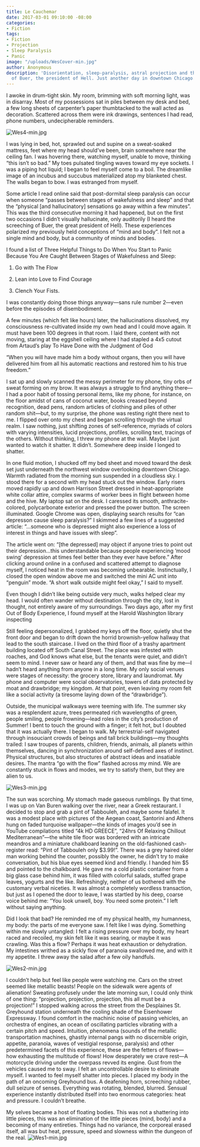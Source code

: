 ```yaml
---
title: Le Cauchemar
date: 2017-03-01 09:10:00 -08:00
categories:
- Fiction
tags:
- Fiction
- Projection
- Sleep Paralysis
- Panic
image: "/uploads/WesCover-min.jpg"
author: Anonymous
description: 'Disorientation, sleep-paralysis, astral projection and the screeching
  of Buer, the president of Hell. Just another day in downtown Chicago. '
---
```


I awoke in drum-tight skin. My room, brimming with soft morning light, was in disarray. Most of my possessions sat in piles between my desk and bed, a few long sheets of carpenter’s paper thumbtacked to the wall acted as decoration. Scattered across them were ink drawings, sentences I had read, phone numbers, undecipherable reminders.

![Wes4-min.jpg](/uploads/Wes4-min.jpg)

I was lying in bed, hot, sprawled out and supine on a sweat-soaked mattress, feet where my head should’ve been, brain somewhere near the ceiling fan. I was hovering there, watching myself, unable to move, thinking “this isn’t so bad.” My toes pulsated tingling waves toward my eye sockets. I was a piping hot liquid; I began to feel myself come to a boil. The dreamlike image of an incubus and succubus materialized atop my blanketed chest. The walls began to bow. I was estranged from myself.

Some article I read online said that post-dormital sleep paralysis can occur when someone “passes between stages of wakefulness and sleep” and that the “physical \[and hallucinatory\] sensations go away within a few minutes”. This was the third consecutive morning it had happened, but on the first two occasions I didn’t visually hallucinate, only auditorily (I heard the screeching of Buer, the great president of Hell). These experiences polarized my previously held conceptions of “mind and body”. I felt not a single mind and body, but a community of minds and bodies.

I found a list of Three Helpful Things to Do When You Start to Panic Because You Are Caught Between Stages of Wakefulness and Sleep:

1. Go with The Flow

2. Lean into Love to Find Courage

3. Clench Your Fists.

I was constantly doing those things anyway—sans rule number 2—even before the episodes of disembodiment.

A few minutes (which felt like hours) later, the hallucinations dissolved, my consciousness re-cultivated inside my own head and I could move again. It must have been 100 degrees in that room. I laid there, content with not moving, staring at the eggshell ceiling where I had stapled a 4x5 cutout from Artaud’s play To Have Done with the Judgment of God

“When you will have made him a body without organs,
then you will have delivered him from all his automatic reactions
and restored him to his true freedom.”

I sat up and slowly scanned the messy perimeter for my phone, tiny orbs of sweat forming on my brow. It was always a struggle to find anything there—I had a poor habit of tossing personal items, like my phone, for instance, on the floor amidst of cans of coconut water, books creased beyond recognition, dead pens, random articles of clothing and piles of other random shit—but, to my surprise, the phone was resting right there next to me. I flipped over onto my chest and began scrolling through the virtual realm. I saw nothing, just shifting zones of self-reference, myriads of colors with varying intensities, lucid projections, profiles, scrolling text, tracings of the others. Without thinking, I threw my phone at the wall. Maybe I just wanted to watch it shatter. It didn’t. Somewhere deep inside I longed to shatter.

In one fluid motion, I shucked off my bed sheet and moved toward the desk set just underneath the northwest window overlooking downtown Chicago. Warmth radiated from the morning sun suspended in a cloudless sky. I stood there for a second with my head stuck out the window. Early risers moved rapidly up and down Harrison Street dressed in heat-appropriate white collar attire, complex swarms of worker bees in flight between home and the hive. My laptop sat on the desk. I caressed its smooth, anthracite-colored, polycarbonate exterior and pressed the power button. The screen illuminated. Google Chrome was open, displaying search results for “can depresson cause sleep paralysis?” I skimmed a few lines of a suggested article: “…someone who is depressed might also experience a loss of interest in things and have issues with sleep”.

The article went on: “\[the depressed\] may object if anyone tries to point out their depression…this understandable because people experiencing ‘mood swing’ depression at times feel better than they ever have before.” After clicking around online in a confused and scattered attempt to diagnose myself, I noticed heat in the room was becoming unbearable. Instinctually, I closed the open window above me and switched the mini AC unit into “penguin” mode. “A short walk outside might feel okay,” I said to myself.

Even though I didn’t like being outside very much, walks helped clear my head. I would often wander without destination through the city, lost in thought, not entirely aware of my surroundings. Two days ago, after my first Out of Body Experience, I found myself at the Harold Washington library inspecting

Still feeling depersonalized, I grabbed my keys off the floor, quietly shut the front door and began to drift down the horrid brownish-yellow hallway that lead to the south staircase. I lived on the third floor of a trashy apartment building located off South Canal Street. The place was infested with roaches, and God knows what else, but the tenants were quiet, and didn’t seem to mind. I never saw or heard any of them, and that was fine by me—I hadn’t heard anything from anyone in a long time. My only social venues were stages of necessity: the grocery store, library and laundromat. My phone and computer were social observatories, towers of data protected by moat and drawbridge; my kingdom. At that point, even leaving my room felt like a social activity (a tiresome laying down of the “drawbridge”).

Outside, the municipal walkways were teeming with life. The summer sky was a resplendent azure, trees permeated rich wavelengths of green, people smiling, people frowning—lead roles in the city’s production of Summer! I bent to touch the ground with a finger; it felt hot, but I doubted that it was actually there. I began to walk. My terrestrial-self navigated through insouciant crowds of beings and tall brick buildings—my thoughts trailed: I saw troupes of parents, children, friends, animals, all planets within themselves, dancing in synchronization around self-defined axes of instinct. Physical structures, but also structures of abstract ideas and insatiable desires. The mantra “go with the flow” flashed across my mind. We are constantly stuck in flows and modes, we try to satisfy them, but they are alien to us.

![Wes3-min.jpg](/uploads/Wes3-min.jpg)

The sun was scorching. My stomach made gaseous rumblings. By that time, I was up on Van Buren walking over the river, near a Greek restaurant. I decided to stop and grab a pint of Tabbouleh, and maybe some falafel. It was a modest place with pictures of the Aegean coast, Santorini and Athens hung on faded turquoise wallpaper—the kinds of images you’d see in YouTube compilations titled “4k HD GREECE”, “24hrs Of Relaxing Chillout Mediterranean”—the white tile floor was bordered with an intricate meandros and a miniature chalkboard leaning on the old-fashioned cash-register read: “Pint of Tabbouleh only $3.99!”. There was a grey haired older man working behind the counter, possibly the owner, he didn’t try to make conversation, but his blue eyes seemed kind and friendly. I handed him $5 and pointed to the chalkboard. He gave me a cold plastic container from a big glass case behind him, it was filled with colorful salads, stuffed grape leaves, yogurts and the like. Refreshingly, neither of us bothered with the customary verbal niceties. It was almost a completely wordless transaction, but just as I opened the door to leave, I was startled by his deep, coarse voice behind me: “You look unwell, boy. You need some protein.” I left without saying anything.

Did I look that bad? He reminded me of my physical health, my humanness, my body: the parts of me everyone saw. I felt like I was dying. Something within me slowly untangled: I felt a rising pressure over my body, my heart raced and recoiled, my skin felt like it was searing, or maybe it was crawling. Was this a flow? Perhaps it was heat exhaustion or dehydration. My intestines writhed as a sickly flow of paranoia swallowed me, and with it my appetite. I threw away the salad after a few oily handfuls.

![Wes2-min.jpg](/uploads/Wes2-min.jpg)

I couldn’t help but feel like people were watching me. Cars on the street seemed like metallic beasts! People on the sidewalk were agents of alienation! Sweating profusely under the late morning sun, I could only think of one thing: “projection, projection, projection, this all must be a projection!” I stopped walking across the street from the Desplaines St. Greyhound station underneath the cooling shade of the Eisenhower Expressway. I found comfort in the machinic noise of passing vehicles, an orchestra of engines, an ocean of oscillating particles vibrating with a certain pitch and speed. Intuition, phenomena (sounds of the metallic transportation machines, ghastly internal pangs with no discernible origin, appetite, paranoia, waves of vestigial response, paralysis) and other predetermined facets of this experience, these are the fetters of flows—how exhausting the multitude of flows! How desperately we crave rest—A motorcycle driving under the overpass revved its engine. Gust from the vehicles caused me to sway.  I felt an uncontrollable desire to eliminate myself. I wanted to feel myself shatter into pieces. I placed my body in the path of an oncoming Greyhound bus. A deafening horn, screeching rubber, dull seizure of senses. Everything was rotating, blended, blurred. Sensual experience instantly distributed itself into two enormous categories: heat and pressure. I couldn’t breathe.

My selves became a host of floating bodies. This was not a shattering into little pieces, this was an elimination of the little pieces (mind, body) and a becoming of many entireties. Things had no variance, the corporeal erased itself, all was but heat, pressure, speed and slowness within the dungeon of the real.
![Wes1-min.jpg](/uploads/Wes1-min.jpg)